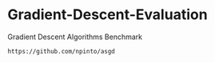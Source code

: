 # Gradient-Descent-Evaluation
Gradient Descent Algorithms Benchmark

~~~
https://github.com/npinto/asgd
~~~
